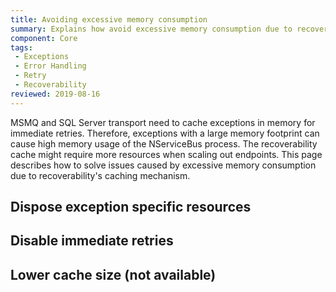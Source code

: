 ```yaml
---
title: Avoiding excessive memory consumption
summary: Explains how avoid excessive memory consumption due to recoverability exception caching
component: Core
tags:
 - Exceptions
 - Error Handling
 - Retry
 - Recoverability
reviewed: 2019-08-16
---
```


MSMQ and SQL Server transport need to cache exceptions in memory for immediate retries. Therefore, exceptions with a large memory footprint can cause high memory usage of the NServiceBus process. The recoverability cache might require more resources when scaling out endpoints. This page describes how to solve issues caused by excessive memory consumption due to recoverability's caching mechanism.

## Dispose exception specific resources

## Disable immediate retries

## Lower cache size (not available)